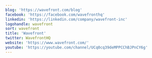 ```yaml
---
blog: 'https://wavefront.com/blog'
facebook: 'https://facebook.com/wavefronthq'
linkedin: 'https://linkedin.com/company/wavefront-inc'
logohandle: wavefront
sort: wavefront
title: 'Wavefront'
twitter: WavefrontHQ
website: 'https://www.wavefront.com/'
youtube: 'https://youtube.com/channel/UCq0cq39deMPPCChBJPnCY6g'
---
```

